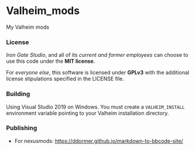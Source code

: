 # Valheim_mods
My Valheim mods

### License
*Iron Gate Studio*, and all of its *current and former employees* can choose to use this code under the **MIT license**.

For *everyone else*, this software is licensed under **GPLv3** with the additional license stipulations specified in the LICENSE file.

### Building
Using Visual Studio 2019 on Windows. You must create a `VALHEIM_INSTALL` environment variable pointing to your Valheim installation directory.

### Publishing
- For nexusmods: https://ddormer.github.io/markdown-to-bbcode-site/
